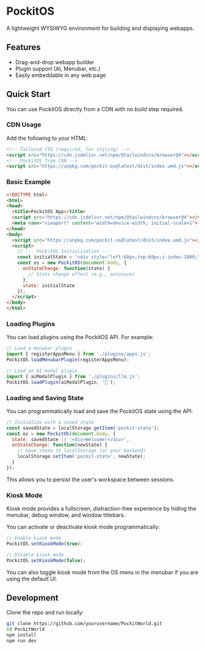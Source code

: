 # PockitOS

A lightweight WYSIWYG environment for building and displaying webapps.

## Features

- Drag-and-drop webapp builder
- Plugin support (AI, Menubar, etc.)
- Easily embeddable in any web page

## Quick Start

You can use PockitOS directly from a CDN with no build step required.

### CDN Usage

Add the following to your HTML:

```html
<!-- Tailwind CSS (required, for styling) -->
<script src="https://cdn.jsdelivr.net/npm/@tailwindcss/browser@4"></script>
<!-- PockitOS from CDN -->
<script src="https://unpkg.com/pockit-os@latest/dist/index.umd.js"></script>
```

### Basic Example

```html
<!DOCTYPE html>
<html>
<head>
  <title>PockitOS App</title>
  <script src="https://cdn.jsdelivr.net/npm/@tailwindcss/browser@4"></script>
  <meta name="viewport" content="width=device-width, initial-scale=1">
</head>
<body>
  <script src="https://unpkg.com/pockit-os@latest/dist/index.umd.js"></script>
  <script>
    // --- PockitOS Initialization ---
    const initialState = '<div style="left:68px;top:60px;z-index:1000;">hello world!</div>';
    const os = new PockitOS(document.body, {
      onStateChange: function(state) {
        // State change effect (e.g., autosave)
      },
      state: initialState
    });
  </script>
</body>
</html>
```

### Loading Plugins

You can load plugins using the PockitOS API. For example:

```js
// Load a menubar plugin
import { registerAppsMenu } from './plugins/apps.js';
PockitOS.loadMenubarPlugin(registerAppsMenu);

// Load an AI modal plugin
import { aiModalPlugin } from './plugins/llm.js';
PockitOS.loadPlugin(aiModalPlugin, '🤖');
```

### Loading and Saving State

You can programmatically load and save the PockitOS state using the API:

```js
// Initialize with a saved state
const savedState = localStorage.getItem('pockit-state');
const os = new PockitOS(document.body, {
  state: savedState || '<div>Welcome!</div>',
  onStateChange: function(newState) {
    // Save state to localStorage (or your backend)
    localStorage.setItem('pockit-state', newState);
  }
});
```

This allows you to persist the user's workspace between sessions.

### Kiosk Mode

Kiosk mode provides a fullscreen, distraction-free experience by hiding the menubar, debug window, and window titlebars.

You can activate or deactivate kiosk mode programmatically:

```js
// Enable kiosk mode
PockitOS.setKioskMode(true);

// Disable kiosk mode
PockitOS.setKioskMode(false);
```

You can also toggle kiosk mode from the OS menu in the menubar if you are using the default UI.

## Development

Clone the repo and run locally:

```sh
git clone https://github.com/yourusername/PockitWorld.git
cd PockitWorld
npm install
npm run dev
```